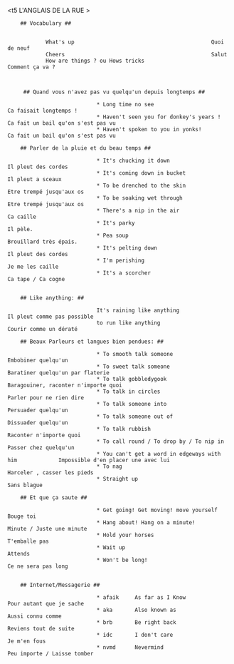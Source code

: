    <t5                                         L'ANGLAIS DE LA RUE                                                              >
   
   
		## Vocabulary ##
		
			
				What's up											Quoi de neuf
				Cheers												Salut
				How are things ? ou Hows tricks						Comment ça va ? 
				
				
				
		 ## Quand vous n'avez pas vu quelqu'un depuis longtemps ##

								* Long time no see										Ca faisait longtemps !
								* Haven't seen you for donkey's years !  				Ca fait un bail qu'on s'est pas vu
								* Haven't spoken to you in yonks!						Ca fait un bail qu'on s'est pas vu								
				
		## Parler de la pluie et du beau temps ##
									
								* It's chucking it down									Il pleut des cordes
								* It's coming down in bucket							Il pleut a sceaux
								* To be drenched to the skin							Etre trempé jusqu'aux os
								* To be soaking wet through								Etre trempé jusqu'aux os
								* There's a nip in the air								Ca caille	
								* It's parky											Il pèle.
								* Pea soup												Brouillard très épais.
								* It's pelting down										Il pleut des cordes
								* I'm perishing											Je me les caille
								* It's a scorcher										Ca tape / Ca cogne
								 
				
		## Like anything: ##
				
								It's raining like anything								Il pleut comme pas possible
								to run like anything									Courir comme un dératé
			
		## Beaux Parleurs et langues bien pendues: ##
				
								* To smooth talk someone								Embobiner quelqu'un
								* To sweet talk someone									Baratiner quelqu'un par flaterie
								* To talk gobbledygook									Baragouiner, raconter n'importe quoi
								* To talk in circles									Parler pour ne rien dire 
								* To talk someone into									Persuader quelqu'un
								* To talk someone out of								Dissuader quelqu'un
								* To talk rubbish										Raconter n'importe quoi
								* To call round / To drop by / To nip in				Passer chez quelqu'un 
								* You can't get a word in edgeways with him				Impossible d'en placer une avec lui
								* To nag												Harceler , casser les pieds
								* Straight up											Sans blague
					
		## Et que ça saute ##
				
								* Get going! Get moving! move yourself					Bouge toi
								* Hang about! Hang on a minute!							Minute / Juste une minute
								* Hold your horses										T'emballe pas
								* Wait up												Attends 
								* Won't be long!										Ce ne sera pas long
					
					
		## Internet/Messagerie ##
				
								* afaik		As far as I Know							Pour autant que je sache
								* aka		Also known as								Aussi connu comme
								* brb		Be right back								Reviens tout de suite
								* idc		I don't care								Je m'en fous
								* nvmd		Nevermind									Peu importe / Laisse tomber



